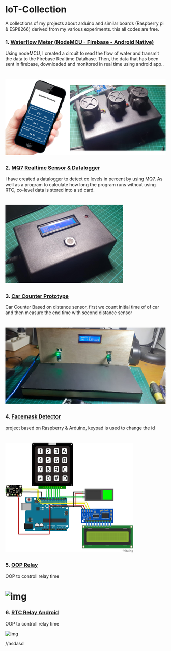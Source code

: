 # IoT-Collection

A collections of my projects about arduino and similar boards (Raspberry pi & ESP8266) derived from my various experiments. this all codes are free.


### 1. [Waterflow Meter (NodeMCU - Firebase - Android Native)](https://github.com/lintabong/Water-Flow-Monitoring)
<p>Using nodeMCU, I created a circuit to read the flow of water and transmit the data to the Firebase Realtime Database. Then, the data that has been sent in firebase, downloaded and monitored in real time using android app..</p> 

![img](https://github.com/lintabong/Water-Flow-Monitoring/blob/main/waterflow.png)
=====


### 2. [MQ7 Realtime Sensor & Datalogger](https://github.com/lintabong/MQ7-Datalogger)
<p>I have created a datalogger to detect co levels in percent by using MQ7. As well as a program to calculate how long the program runs without using RTC, co-level data is stored into a sd card.</p> 

![img](https://github.com/lintabong/MQ7-Datalogger/blob/main/datalogger.png)
=====

### 3. [Car Counter Prototype](https://github.com/lintabong/Car-Counter)
<p>Car Counter Based on distance sensor, first we count initial time of of car and then measure the end time with second distance sensor</p>

![img](https://github.com/lintabong/Car-Counter/blob/main/car_count.png)
=====

### 4. [Facemask Detector](https://github.com/lintabong/Facemask-Detector)
<p> project based on Raspberry & Arduino, keypad is used to change the id</p>

![img](https://github.com/lintabong/Facemask-Detector/blob/main/image857.png)
=====

### 5. [OOP Relay](https://github.com/lintabong/OOP-Relay)
<p> OOP to controll relay time </p>

![img]()
=====

### 6. [RTC Relay Android](https://github.com/lintabong/RTC-Relay-Android)
<p> OOP to controll relay time </p>

![img]()

//asdasd


